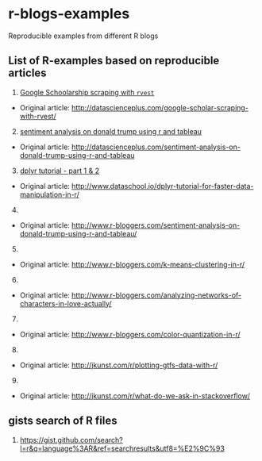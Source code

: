 # r-blogs-examples
Reproducible examples from different R blogs

## List of R-examples based on reproducible articles
1. [Google Schoolarship scraping with `rvest`](google_schoolar_scrapping/)
  + Original article: http://datascienceplus.com/google-scholar-scraping-with-rvest/
2. [sentiment analysis on donald trump using r and tableau](http://google.pl)
  + Original article: http://datascienceplus.com/sentiment-analysis-on-donald-trump-using-r-and-tableau
3. [dplyr tutorial - part 1 & 2](dplyr-tutorial)
  + Original article: http://www.dataschool.io/dplyr-tutorial-for-faster-data-manipulation-in-r/
4.
  + Original article: http://www.r-bloggers.com/sentiment-analysis-on-donald-trump-using-r-and-tableau/
5.
  + Original article: http://www.r-bloggers.com/k-means-clustering-in-r/
6.
  + Original article: http://www.r-bloggers.com/analyzing-networks-of-characters-in-love-actually/
7. 
  + Original article: http://www.r-bloggers.com/color-quantization-in-r/
8. 
  + Original article: http://jkunst.com/r/plotting-gtfs-data-with-r/
9. 
  + Original article: http://jkunst.com/r/what-do-we-ask-in-stackoverflow/
  
  
## gists search of R files
1. https://gist.github.com/search?l=r&q=language%3AR&ref=searchresults&utf8=%E2%9C%93